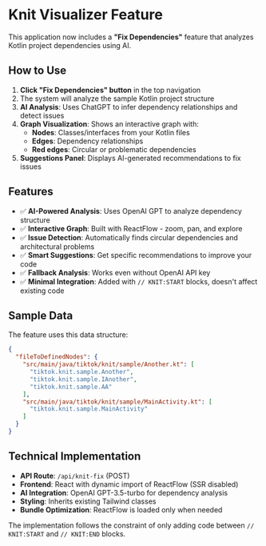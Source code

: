 # Knit Visualizer Feature

This application now includes a **"Fix Dependencies"** feature that analyzes Kotlin project dependencies using AI.

## How to Use

1. **Click "Fix Dependencies" button** in the top navigation
2. The system will analyze the sample Kotlin project structure
3. **AI Analysis**: Uses ChatGPT to infer dependency relationships and detect issues
4. **Graph Visualization**: Shows an interactive graph with:
   - **Nodes**: Classes/interfaces from your Kotlin files
   - **Edges**: Dependency relationships
   - **Red edges**: Circular or problematic dependencies
5. **Suggestions Panel**: Displays AI-generated recommendations to fix issues

## Features

- ✅ **AI-Powered Analysis**: Uses OpenAI GPT to analyze dependency structure
- ✅ **Interactive Graph**: Built with ReactFlow - zoom, pan, and explore
- ✅ **Issue Detection**: Automatically finds circular dependencies and architectural problems
- ✅ **Smart Suggestions**: Get specific recommendations to improve your code
- ✅ **Fallback Analysis**: Works even without OpenAI API key
- ✅ **Minimal Integration**: Added with `// KNIT:START` blocks, doesn't affect existing code

## Sample Data

The feature uses this data structure:

```json
{
  "fileToDefinedNodes": {
    "src/main/java/tiktok/knit/sample/Another.kt": [
      "tiktok.knit.sample.Another",
      "tiktok.knit.sample.IAnother",
      "tiktok.knit.sample.AA"
    ],
    "src/main/java/tiktok/knit/sample/MainActivity.kt": [
      "tiktok.knit.sample.MainActivity"
    ]
  }
}
```

## Technical Implementation

- **API Route**: `/api/knit-fix` (POST)
- **Frontend**: React with dynamic import of ReactFlow (SSR disabled)
- **AI Integration**: OpenAI GPT-3.5-turbo for dependency analysis
- **Styling**: Inherits existing Tailwind classes
- **Bundle Optimization**: ReactFlow is loaded only when needed

The implementation follows the constraint of only adding code between `// KNIT:START` and `// KNIT:END` blocks.
